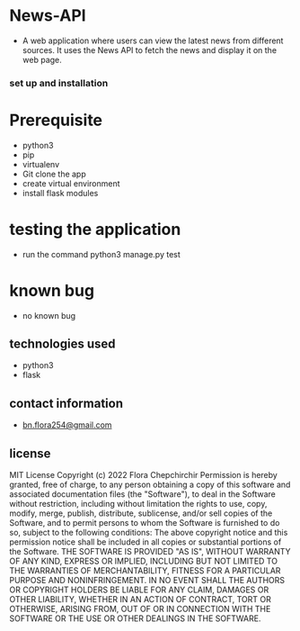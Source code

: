 # News-API
* A web application where users can view the latest news from different sources. It uses the News API to fetch the news and display it on the web page.

### set up and installation
# Prerequisite
* python3
* pip
* virtualenv
* Git clone the app
* create virtual environment
* install flask modules
# testing the application 
* run the command python3 manage.py test
# known bug
* no known bug
## technologies used 
* python3
* flask
## contact information
* bn.flora254@gmail.com
## license
MIT License
Copyright (c) 2022 Flora Chepchirchir
Permission is hereby granted, free of charge, to any person obtaining a copy
of this software and associated documentation files (the "Software"), to deal
in the Software without restriction, including without limitation the rights
to use, copy, modify, merge, publish, distribute, sublicense, and/or sell
copies of the Software, and to permit persons to whom the Software is
furnished to do so, subject to the following conditions:
The above copyright notice and this permission notice shall be included in all
copies or substantial portions of the Software.
THE SOFTWARE IS PROVIDED "AS IS", WITHOUT WARRANTY OF ANY KIND, EXPRESS OR
IMPLIED, INCLUDING BUT NOT LIMITED TO THE WARRANTIES OF MERCHANTABILITY,
FITNESS FOR A PARTICULAR PURPOSE AND NONINFRINGEMENT. IN NO EVENT SHALL THE
AUTHORS OR COPYRIGHT HOLDERS BE LIABLE FOR ANY CLAIM, DAMAGES OR OTHER
LIABILITY, WHETHER IN AN ACTION OF CONTRACT, TORT OR OTHERWISE, ARISING FROM,
OUT OF OR IN CONNECTION WITH THE SOFTWARE OR THE USE OR OTHER DEALINGS IN THE
SOFTWARE.